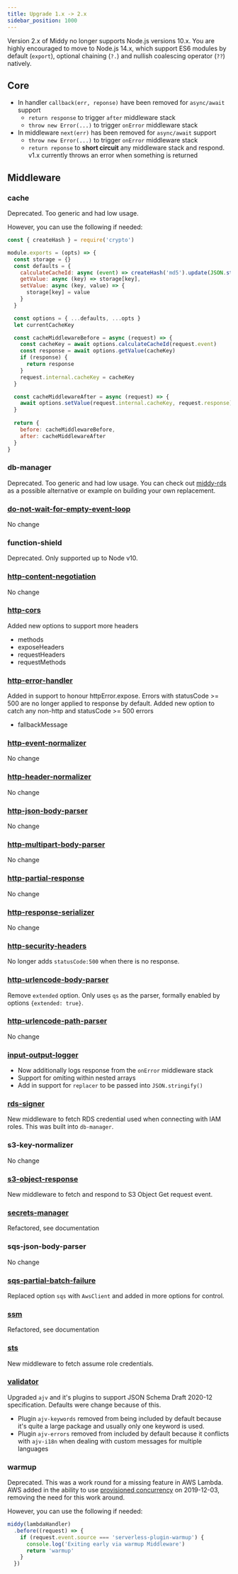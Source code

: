 ```yaml
---
title: Upgrade 1.x -> 2.x
sidebar_position: 1000
---
```


Version 2.x of Middy no longer supports Node.js versions 10.x. You are highly encouraged to move to Node.js 14.x,
which support ES6 modules by default (`export`), optional chaining (`?.`) and nullish coalescing operator (`??`) natively.

## Core
- In handler `callback(err, reponse)` have been removed for `async/await` support
  - `return response` to trigger `after` middleware stack
  - `throw new Error(...)` to trigger `onError` middleware stack
- In middleware `next(err)` has been removed for `async/await` support
  - `throw new Error(...)` to trigger `onError` middleware stack
  - `return reponse` to **short circuit** any middleware stack and respond. v1.x currently throws an error when something is returned

## Middleware
### cache
Deprecated. Too generic and had low usage.

However, you can use the following if needed:
```javascript
const { createHash } = require('crypto')

module.exports = (opts) => {
  const storage = {}
  const defaults = {
    calculateCacheId: async (event) => createHash('md5').update(JSON.stringify(event)).digest('hex'),
    getValue: async (key) => storage[key],
    setValue: async (key, value) => {
      storage[key] = value
    }
  }

  const options = { ...defaults, ...opts }
  let currentCacheKey

  const cacheMiddlewareBefore = async (request) => {
    const cacheKey = await options.calculateCacheId(request.event)
    const response = await options.getValue(cacheKey)
    if (response) {
      return response
    }
    request.internal.cacheKey = cacheKey
  }

  const cacheMiddlewareAfter = async (request) => {
    await options.setValue(request.internal.cacheKey, request.response)
  }
  
  return {
    before: cacheMiddlewareBefore,
    after: cacheMiddlewareAfter
  }
}
```

### db-manager
Deprecated. Too generic and had low usage. You can check out [middy-rds](https://github.com/willfarrell/middy-rds) as a
possible alternative or example on building your own replacement.

### [do-not-wait-for-empty-event-loop](/docs/middlewares/do-not-wait-for-empty-event-loop)
No change

### function-shield
Deprecated. Only supported up to Node v10.

### [http-content-negotiation](/docs/middlewares/http-content-negotiation)
No change

### [http-cors](/docs/middlewares/http-cors)
Added new options to support more headers
- methods
- exposeHeaders
- requestHeaders
- requestMethods

### [http-error-handler](/docs/middlewares/http-error-handler)
Added in support to honour httpError.expose. Errors with statusCode >= 500 are no longer applied to response by default.
Added new option to catch any non-http and statusCode >= 500 errors
- fallbackMessage


### [http-event-normalizer](/docs/middlewares/http-event-normalizer)
No change

### [http-header-normalizer](/docs/middlewares/http-header-normalizer)
No change

### [http-json-body-parser](/docs/middlewares/http-json-body-parser)
No change

### [http-multipart-body-parser](/docs/middlewares/http-multipart-body-parser)
No change

### [http-partial-response](/docs/middlewares/http-partial-response)
No change

### [http-response-serializer](/docs/middlewares/http-response-serializer)
No change

### [http-security-headers](/docs/middlewares/http-security-headers)
No longer adds `statusCode:500` when there is no response.

### [http-urlencode-body-parser](/docs/middlewares/http-urlencode-body-parser)
Remove `extended` option. Only uses `qs` as the parser, formally enabled by options `{extended: true}`.

### [http-urlencode-path-parser](/docs/middlewares/http-urlencode-path-parser)
No change

### [input-output-logger](/docs/middlewares/input-output-logger)
- Now additionally logs response from the `onError` middleware stack
- Support for omiting within nested arrays
- Add in support for `replacer` to be passed into `JSON.stringify()`

### [rds-signer](/docs/middlewares/rds-signer)
New middleware to fetch RDS credential used when connecting with IAM roles. This was built into `db-manager`.

### s3-key-normalizer
No change

### [s3-object-response](/docs/middlewares/s3-object-response)
New middleware to fetch and respond to S3 Object Get request event.

### [secrets-manager](/docs/middlewares/secrets-manager)
Refactored, see documentation

### sqs-json-body-parser
No change

### [sqs-partial-batch-failure](/docs/middlewares/sqs-partial-batch-failure)
Replaced option `sqs` with `AwsClient` and added in more options for control.

### [ssm](/docs/middlewares/ssm)
Refactored, see documentation

### [sts](/docs/middlewares/sts)
New middleware to fetch assume role credentials.

### [validator](/docs/middlewares/validator)
Upgraded `ajv` and it's plugins to support JSON Schema Draft 2020-12 specification. Defaults were change because of this.
- Plugin `ajv-keywords` removed from being included by default because it's quite a large package and usually only one keyword is used.
- Plugin `ajv-errors` removed from included by default because it conflicts with `ajv-i18n` when dealing with custom messages for multiple languages

### warmup
Deprecated. This was a work round for a missing feature in AWS Lambda. AWS added in the ability to use [provisioned concurrency](https://aws.amazon.com/blogs/aws/new-provisioned-concurrency-for-lambda-functions/)
on 2019-12-03, removing the need for this work around.

However, you can use the following if needed:
```javascript
middy(lambdaHandler)
  .before((request) => {
    if (request.event.source === 'serverless-plugin-warmup') {
      console.log('Exiting early via warmup Middleware')
      return 'warmup'
    }
  })
```
